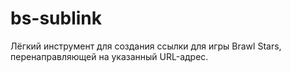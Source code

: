 # bs-sublink
Лёгкий инструмент для создания ссылки для игры Brawl Stars, перенаправляющей на указанный URL-адрес.

